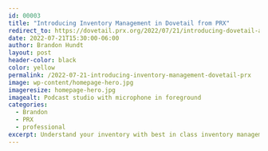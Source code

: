 ```yaml
---
id: 00003
title: "Introducing Inventory Management in Dovetail from PRX"
redirect_to: https://dovetail.prx.org/2022/07/21/introducing-dovetail-as-product
date: 2022-07-21T15:30:00-06:00
author: Brandon Hundt
layout: post
header-color: black
color: yellow
permalink: /2022-07-21-introducing-inventory-management-dovetail-prx
image: wp-content/homepage-hero.jpg
imageresize: homepage-hero.jpg
imagealt: Podcast studio with microphone in foreground
categories:
  - Brandon
  - PRX
  - professional
excerpt: Understand your inventory with best in class inventory management.
---
```

